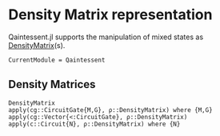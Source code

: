 # Density Matrix representation

Qaintessent.jl supports the manipulation of mixed states as [DensityMatrix](@ref)(s).

```@meta
CurrentModule = Qaintessent
```

## Density Matrices
```@docs
DensityMatrix
apply(cg::CircuitGate{M,G}, ρ::DensityMatrix) where {M,G}
apply(cg::Vector{<:CircuitGate}, ρ::DensityMatrix)
apply(c::Circuit{N}, ρ::DensityMatrix) where {N}
```

